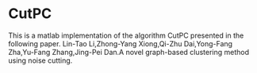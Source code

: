 # CutPC
This is a matlab implementation of the algorithm CutPC presented in the following paper.
Lin-Tao Li,Zhong-Yang Xiong,Qi-Zhu Dai,Yong-Fang Zha,Yu-Fang Zhang,Jing-Pei Dan.A novel graph-based clustering method using noise cutting.
